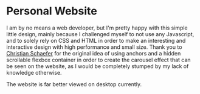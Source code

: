 # Personal Website

I am by no means a web developer, but I'm pretty happy with this simple little design, mainly because I challenged myself to not use any Javascript, and to solely rely on CSS and HTML in order to make an interesting and interactive design with high performance and small size. Thank you to [Christian Schaefer](https://codepen.io/Schepp) for the original idea of using anchors and a hidden scrollable flexbox container in order to create the carousel effect that can be seen on the website, as I would be completely stumped by my lack of knowledge otherwise.

The website is far better viewed on desktop currently.
